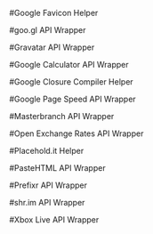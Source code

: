 #Google Favicon Helper

#goo.gl API Wrapper

#Gravatar API Wrapper

#Google Calculator API Wrapper

#Google Closure Compiler Helper

#Google Page Speed API Wrapper

#Masterbranch API Wrapper

#Open Exchange Rates API Wrapper

#Placehold.it Helper

#PasteHTML API Wrapper

#Prefixr API Wrapper

#shr.im API Wrapper

#Xbox Live API Wrapper